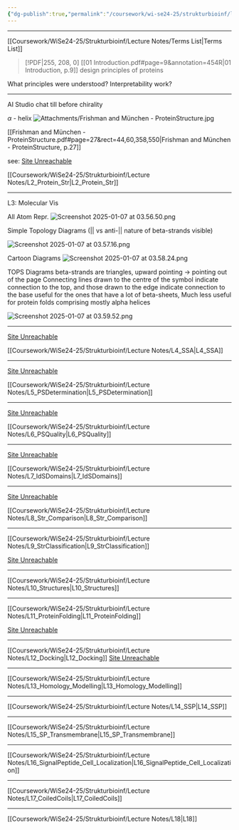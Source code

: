 ```yaml
---
{"dg-publish":true,"permalink":"/coursework/wi-se24-25/strukturbioinf/lecture-notes/lecture-n/","noteIcon":""}
---
```


---
[[Coursework/WiSe24-25/Strukturbioinf/Lecture Notes/Terms List\|Terms List]]




> [!PDF|255, 208, 0] [[01 Introduction.pdf#page=9&annotation=454R|01 Introduction, p.9]]
> design principles of proteins


What principles were understood? 
Interpretability work? 

----

AI Studio chat till before chirality


$\alpha$ - helix ![Attachments/Frishman and München - ProteinStructure.jpg](/img/user/Attachments/Frishman%20and%20M%C3%BCnchen%20-%20ProteinStructure.jpg)

[[Frishman and München - ProteinStructure.pdf#page=27&rect=44,60,358,550|Frishman and München - ProteinStructure, p.27]]


see: [Site Unreachable](https://aistudio.google.com/prompts/12GZeQOkO9-kUybHq3HanS1o7SB4rT2w5)


[[Coursework/WiSe24-25/Strukturbioinf/Lecture Notes/L2_Protein_Str\|L2_Protein_Str]]


----
L3: Molecular Vis

All Atom Repr.
![Screenshot 2025-01-07 at 03.56.50.png](/img/user/Attachments/Screenshot%202025-01-07%20at%2003.56.50.png)

Simple Topology Diagrams (|| vs anti-|| nature of beta-strands visible)

![Screenshot 2025-01-07 at 03.57.16.png](/img/user/Attachments/Screenshot%202025-01-07%20at%2003.57.16.png)

Cartoon Diagrams
![Screenshot 2025-01-07 at 03.58.24.png](/img/user/Attachments/Screenshot%202025-01-07%20at%2003.58.24.png)



TOPS Diagrams 
	beta-strands are triangles, upward pointing -> pointing out of the page
	Connecting lines drawn to the centre of the symbol indicate connection to the top, and those drawn to the edge indicate connection to the base
	useful for the ones that have a lot of beta-sheets, Much less useful for protein folds comprising mostly alpha helices
	
![Screenshot 2025-01-07 at 03.59.52.png](/img/user/Attachments/Screenshot%202025-01-07%20at%2003.59.52.png)


----

[Site Unreachable](https://aistudio.google.com/prompts/193GUkoieUk5TXhqi_lm7js3pWH_OgXV4)

[[Coursework/WiSe24-25/Strukturbioinf/Lecture Notes/L4_SSA\|L4_SSA]]

---
[Site Unreachable](https://aistudio.google.com/prompts/1nMcxVddncEn5P2yYn0MIW-2mSOhsx7jV)

[[Coursework/WiSe24-25/Strukturbioinf/Lecture Notes/L5_PSDetermination\|L5_PSDetermination]]


---
[Site Unreachable](https://aistudio.google.com/prompts/1ME7FGysgqFrFDyY_JZC9ldeDOKbaw5ep)

[[Coursework/WiSe24-25/Strukturbioinf/Lecture Notes/L6_PSQuality\|L6_PSQuality]]


---
[Site Unreachable](https://aistudio.google.com/prompts/19B2PvSrp2sBsQ8L7UjraoezE4uVrJu8x)

[[Coursework/WiSe24-25/Strukturbioinf/Lecture Notes/L7_IdSDomains\|L7_IdSDomains]]


---
[Site Unreachable](https://aistudio.google.com/prompts/1xz-m6m-rP7kpeaGb3tstOykZV0XL25Za)

[[Coursework/WiSe24-25/Strukturbioinf/Lecture Notes/L8_Str_Comparison\|L8_Str_Comparison]]


---
[[Coursework/WiSe24-25/Strukturbioinf/Lecture Notes/L9_StrClassification\|L9_StrClassification]]

[Site Unreachable](https://aistudio.google.com/prompts/1rcmsO1aFgfLQjff5Nv1mvGNIfXIym2F9)

---
[[Coursework/WiSe24-25/Strukturbioinf/Lecture Notes/L10_Structures\|L10_Structures]]


---
[[Coursework/WiSe24-25/Strukturbioinf/Lecture Notes/L11_ProteinFolding\|L11_ProteinFolding]]

[Site Unreachable](https://aistudio.google.com/prompts/1dvPzxcCwih34zE98Ui7xBt3h7AxaE8RS)

---
[[Coursework/WiSe24-25/Strukturbioinf/Lecture Notes/L12_Docking\|L12_Docking]]
[Site Unreachable](https://aistudio.google.com/prompts/1TP3bn9-bjEjkyvaLtJbNL-7K_y-n4Jm4)


---
[[Coursework/WiSe24-25/Strukturbioinf/Lecture Notes/L13_Homology_Modelling\|L13_Homology_Modelling]]

----
[[Coursework/WiSe24-25/Strukturbioinf/Lecture Notes/L14_SSP\|L14_SSP]]

---
[[Coursework/WiSe24-25/Strukturbioinf/Lecture Notes/L15_SP_Transmembrane\|L15_SP_Transmembrane]]

---

[[Coursework/WiSe24-25/Strukturbioinf/Lecture Notes/L16_SignalPeptide_Cell_Localization\|L16_SignalPeptide_Cell_Localization]]


---
[[Coursework/WiSe24-25/Strukturbioinf/Lecture Notes/L17_CoiledCoils\|L17_CoiledCoils]]


---
[[Coursework/WiSe24-25/Strukturbioinf/Lecture Notes/L18\|L18]]